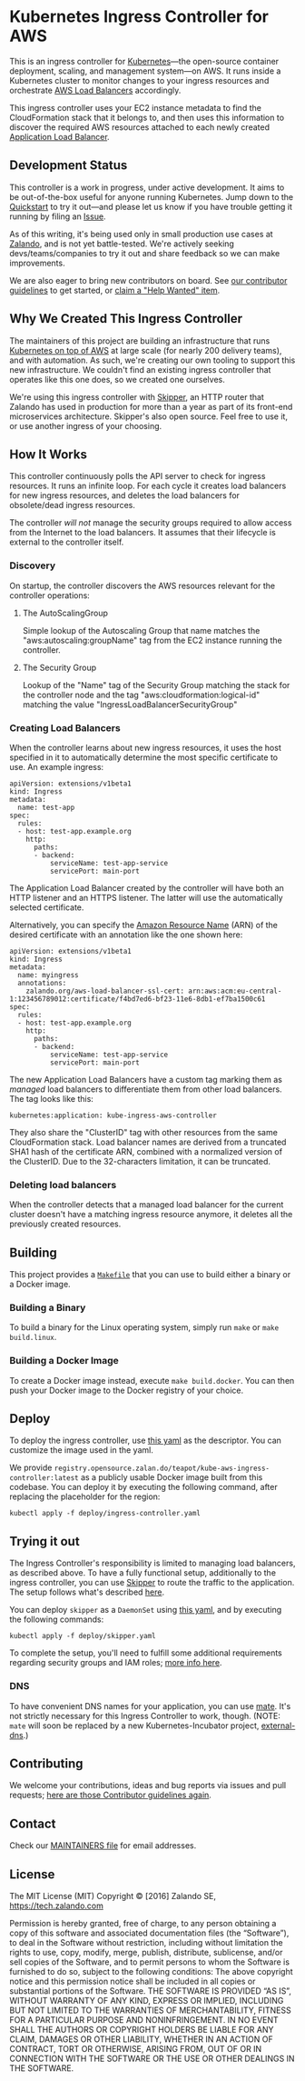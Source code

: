 # Kubernetes Ingress Controller for AWS

This is an ingress controller for [Kubernetes](http://kubernetes.io/)—the open-source container deployment, scaling, and management system—on AWS. It runs inside a Kubernetes cluster to monitor changes to your ingress resources and orchestrate [AWS Load Balancers](https://aws.amazon.com/elasticloadbalancing/) accordingly.

This ingress controller uses your EC2 instance metadata to find the CloudFormation stack that it belongs to, and then uses this information to discover the required AWS resources attached to each newly created [Application Load Balancer](https://aws.amazon.com/elasticloadbalancing/applicationloadbalancer/).

## Development Status

This controller is a work in progress, under active development. It aims to be out-of-the-box useful for anyone running Kubernetes. Jump down to the [Quickstart](#trying-it-out) to try it out—and please let us know if you have trouble getting it running by filing an [Issue](https://github.com/zalando-incubator/kube-ingress-aws-controller/issues).

As of this writing, it's being used only in small production use cases at [Zalando](https://tech.zalando.com/), and is not yet battle-tested. We're actively seeking devs/teams/companies to try it out and share feedback so we can make improvements. 

We are also eager to bring new contributors on board. See [our contributor guidelines](https://github.com/LappleApple/kube-ingress-aws-controller/blob/master/CONTRIBUTING.md) to get started, or [claim a "Help Wanted" item](https://github.com/zalando-incubator/kube-ingress-aws-controller/issues?q=is%3Aissue+is%3Aopen+label%3A%22help+wanted%22).

## Why We Created This Ingress Controller

The maintainers of this project are building an infrastructure that runs [Kubernetes on top of AWS](https://github.com/zalando-incubator/kubernetes-on-aws) at large scale (for nearly 200 delivery teams), and with automation. As such, we're creating our own tooling to support this new infrastructure. We couldn't find an existing ingress controller that operates like this one does, so we created one ourselves.

We're using this ingress controller with [Skipper](http://github.com/zalando/skipper), an HTTP router that Zalando has used in production for more than a year as part of its front-end microservices architecture. Skipper's also open source. Feel free to use it, or use another ingress of your choosing.

## How It Works

This controller continuously polls the API server to check for ingress resources. It runs an infinite loop. For each cycle it creates load balancers for new ingress resources, and deletes the load balancers for obsolete/dead ingress resources.

The controller *will not* manage the security groups required to allow access from the Internet to the load balancers. It assumes that their lifecycle is external to the controller itself.

### Discovery

On startup, the controller discovers the AWS resources relevant for the controller operations:

1. The AutoScalingGroup

    Simple lookup of the Autoscaling Group that name matches the "aws:autoscaling:groupName" tag from the EC2 instance running the controller.

2. The Security Group

    Lookup of the "Name" tag of the Security Group matching the stack for the controller node and the tag "aws:cloudformation:logical-id" matching the value "IngressLoadBalancerSecurityGroup"

### Creating Load Balancers

When the controller learns about new ingress resources, it uses the host specified in it to automatically determine the most specific certificate to use. An example ingress:

```
apiVersion: extensions/v1beta1
kind: Ingress
metadata:
  name: test-app
spec:
  rules:
  - host: test-app.example.org
    http:
      paths:
      - backend:
          serviceName: test-app-service
          servicePort: main-port
```

The Application Load Balancer created by the controller will have both an HTTP listener and an HTTPS listener. The latter will use the automatically selected certificate.

Alternatively, you can specify the [Amazon Resource Name](https://docs.aws.amazon.com/general/latest/gr/aws-arns-and-namespaces.html) (ARN) of the desired certificate with an annotation like the one shown here:

```
apiVersion: extensions/v1beta1
kind: Ingress
metadata:
  name: myingress
  annotations:
    zalando.org/aws-load-balancer-ssl-cert: arn:aws:acm:eu-central-1:123456789012:certificate/f4bd7ed6-bf23-11e6-8db1-ef7ba1500c61
spec:
  rules:
  - host: test-app.example.org
    http:
      paths:
      - backend:
          serviceName: test-app-service
          servicePort: main-port
```

The new Application Load Balancers have a custom tag marking them as *managed* load balancers to differentiate them from other load balancers. The tag looks like this:

    kubernetes:application: kube-ingress-aws-controller

They also share the "ClusterID" tag with other resources from the same CloudFormation stack. Load balancer names are derived from a truncated SHA1 hash of the certificate ARN, combined with a normalized version of the ClusterID. Due to the 32-characters limitation, it can be truncated.

### Deleting load balancers

When the controller detects that a managed load balancer for the current cluster doesn't have a matching ingress
resource anymore, it deletes all the previously created resources.

## Building

This project provides a [`Makefile`](https://github.com/zalando-incubator/kube-ingress-aws-controller/blob/master/Makefile) that you can use to build either a binary or a Docker image.

### Building a Binary

To build a binary for the Linux operating system, simply run `make` or `make build.linux`.

### Building a Docker Image

To create a Docker image instead, execute `make build.docker`. You can then push your Docker image to the Docker registry of your choice.

## Deploy

To deploy the ingress controller, use [this yaml](deploy/ingress-controller.yaml) as the descriptor. You can customize the image used in the yaml. 

We provide `registry.opensource.zalan.do/teapot/kube-aws-ingress-controller:latest` as a publicly usable Docker image built from this codebase. You can deploy it by executing the following command, after replacing the placeholder for the region:

```
kubectl apply -f deploy/ingress-controller.yaml
```

## Trying it out

The Ingress Controller's responsibility is limited to managing load balancers, as described above. To have a fully functional setup, additionally to the ingress controller, you can use [Skipper](https://github.com/zalando/skipper) to route the traffic to the application. The setup follows what's described [here](https://kubernetes-on-aws.readthedocs.io/en/latest/user-guide/ingress.html).

You can deploy `skipper` as a `DaemonSet` using [this yaml](deploy/skipper.yaml), and by executing the following commands:

```
kubectl apply -f deploy/skipper.yaml
```

To complete the setup, you'll need to fulfill some additional requirements regarding security groups and IAM roles; [more info here](deploy/requirements.md).

### DNS

To have convenient DNS names for your application, you can use [mate](https://github.com/zalando-incubator/mate). It's not strictly necessary for this Ingress Controller to work, though. (NOTE: `mate` will soon be replaced by a new Kubernetes-Incubator project, [external-dns](https://github.com/kubernetes-incubator/external-dns).)

## Contributing

We welcome your contributions, ideas and bug reports via issues and pull requests; [here are those Contributor guidelines again](https://github.com/LappleApple/kube-ingress-aws-controller/blob/master/CONTRIBUTING.md).

## Contact

Check our [MAINTAINERS file](MAINTAINERS) for email addresses.

## License

The MIT License (MIT) Copyright © [2016] Zalando SE, https://tech.zalando.com

Permission is hereby granted, free of charge, to any person obtaining a copy of this software and associated documentation files (the “Software”), to deal in the Software without restriction, including without limitation the rights to use, copy, modify, merge, publish, distribute, sublicense, and/or sell copies of the Software, and to permit persons to whom the Software is furnished to do so, subject to the following conditions:
The above copyright notice and this permission notice shall be included in all copies or substantial portions of the Software.
THE SOFTWARE IS PROVIDED “AS IS”, WITHOUT WARRANTY OF ANY KIND, EXPRESS OR IMPLIED, INCLUDING BUT NOT LIMITED TO THE WARRANTIES OF MERCHANTABILITY, FITNESS FOR A PARTICULAR PURPOSE AND NONINFRINGEMENT. IN NO EVENT SHALL THE AUTHORS OR COPYRIGHT HOLDERS BE LIABLE FOR ANY CLAIM, DAMAGES OR OTHER LIABILITY, WHETHER IN AN ACTION OF CONTRACT, TORT OR OTHERWISE, ARISING FROM, OUT OF OR IN CONNECTION WITH THE SOFTWARE OR THE USE OR OTHER DEALINGS IN THE SOFTWARE.
